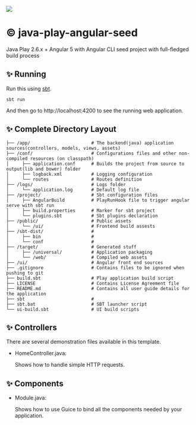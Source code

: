 [<img src="https://img.shields.io/travis/playframework/play-java-starter-example.svg"/>](https://travis-ci.org/playframework/play-java-starter-example)

# :copyright: java-play-angular-seed

Java Play 2.6.x + Angular 5 with Angular CLI seed project with full-fledged build process

## :sparkles: Running

Run this using [sbt](http://www.scala-sbt.org/).

```
sbt run
```

And then go to http://localhost:4200 to see the running web application.

## :sparkles: Complete Directory Layout

```
├── /app/                       # The backend(java) application sources(controllers, models, views, assets)
├── /conf/                      # Configurations files and other non-compiled resources (on classpath)
│     ├── application.conf      # Builds the project from source to output(lib and bower) folder
│     ├── logback.xml           # Logging configuration
│     └── routes                # Routes definition
├── /logs/                      # Logs folder
│     └── application.log       # Default log file
├── /project/                   # Sbt configuration files
│     ├── AngularBuild          # PlayRunHook file to trigger angular serve with sbt run
│     ├── build.properties      # Marker for sbt project 
│     └── plugins.sbt           # Sbt plugins declaration
├── /public/                    # Public assets
│     └── /ui/                  # Frontend build assests
├── /sbt-dist/                  # 
│     ├── bin                   # 
│     └── conf                  # 
├── /target/                    # Generated stuff
│     ├── /universal/           # Application packaging
│     └── /web/                 # Compiled web assets
├── /ui/                        # Angular front end sources
├── .gitignore                  # Contains files to be ignored when pushing to git
├── build.sbt                   # Play application build script
├── LICENSE                     # Contains License Agreement file
├── README.md                   # Contains all user guide details for the application
├── sbt                         # 
├── sbt.bat                     # SBT launcher script
└── ui-build.sbt                # UI build scripts
```

## :sparkles: Controllers

There are several demonstration files available in this template.

- HomeController.java:

  Shows how to handle simple HTTP requests.

## :sparkles: Components

- Module.java:

  Shows how to use Guice to bind all the components needed by your application.

